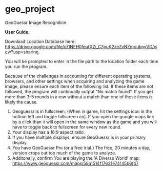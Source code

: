 # geo_project
GeoGuessr Image Recognition

**User Guide:**

Download Location Database here: https://drive.google.com/file/d/1NEH0feufXZj_C3yuK2zeZvNZmoubpyVD/view?usp=sharing. 

You will be prompted to enter in the file path to the location folder each time you run the program. 

Because of the challenges in accounting for different operating systems, browsers, and other settings when
acquiring and analyzing the game image, please ensure each item of the following list. If these items are not followed, 
the program will continually output "No match found". If you get more than 3-5 rounds in a row without a match
than one of these items is likely the cause. 

1. Geoguessr is in fullscreen. (When in game, hit the settings icon in the bottom left and toggle fullscreen on). If you open the google maps link by a click than it will open in the same window as the game and you will have to toggle back to fullscreen for every new round.
2. Your display has a 16:9 aspect ratio. 
3. If you have multiple displays, ensure GeoGuessr is in your primary display.
4. You have GeoGuessr Pro (or a free trial.) The free, 20 minutes a day, version crops out too much of the game to analyze.
5. Additonally, confirm You are playing the 'A Diverse World' map: https://www.geoguessr.com/maps/59a1514f17631e74145b6f47